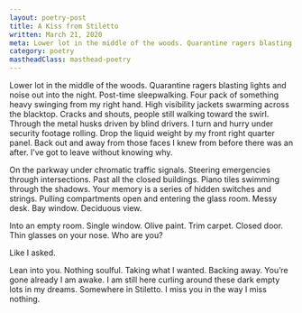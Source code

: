 ```yaml
---
layout: poetry-post
title: A Kiss from Stiletto
written: March 21, 2020
meta: Lower lot in the middle of the woods. Quarantine ragers blasting lights and noise out into the night.
category: poetry
mastheadClass: masthead-poetry
---
```


Lower lot in the middle of the woods. Quarantine ragers blasting lights and noise out into the night. Post-time sleepwalking. Four pack of something heavy swinging from my right hand. High visibility jackets swarming across the blacktop. Cracks and shouts, people still walking toward the swirl. Through the metal husks driven by blind drivers. I turn and hurry under security footage rolling. Drop the liquid weight by my front right quarter panel. Back out and away from those faces I knew from before there was an after. I’ve got to leave without knowing why.

On the parkway under chromatic traffic signals. Steering emergencies through intersections. Past all the closed buildings. Piano tiles swimming through the shadows. Your memory is a series of hidden switches and strings. Pulling compartments open and entering the glass room. Messy desk. Bay window. Deciduous view.

Into an empty room. Single window. Olive paint. Trim carpet. Closed door. Thin glasses on your nose. Who are you?

Like I asked.

Lean into you. Nothing soulful. Taking what I wanted. Backing away. You’re gone already I am awake. I am still here curling around these dark empty lots in my dreams. Somewhere in Stiletto. I miss you in the way I miss nothing.
